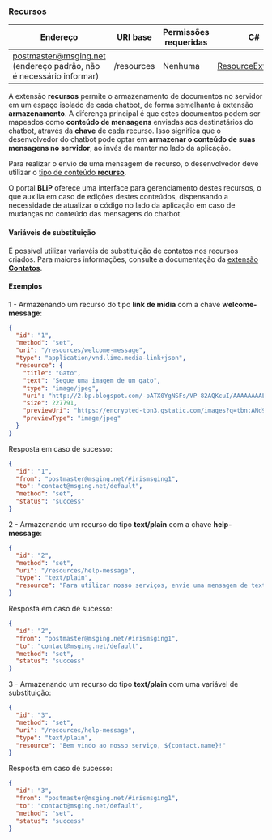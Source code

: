 ### Recursos
| Endereço              | URI base     | Permissões requeridas       | C#              |
|-----------------------|--------------|-----------------------------|------------------
| postmaster@msging.net (endereço padrão, não é necessário informar) | /resources | Nenhuma | [ResourceExtension](https://github.com/takenet/messaginghub-client-csharp/blob/master/src/Takenet.MessagingHub.Client/Extensions/Resource/ResourceExtension.cs) |

A extensão **recursos** permite o armazenamento de documentos no servidor em um espaço isolado de cada chatbot, de forma semelhante à extensão **armazenamento**. A diferença principal é que estes documentos podem ser mapeados como **conteúdo de mensagens** enviadas aos destinatários do chatbot, através da **chave** de cada recurso. Isso significa que o desenvolvedor do chatbot pode optar em **armazenar o conteúdo de suas mensagens no servidor**, ao invés de manter no lado da aplicação. 

Para realizar o envio de uma mensagem de recurso, o desenvolvedor deve utilizar o [tipo de conteúdo **recurso**](https://portal.blip.ai/#/docs/content-types/resource).

O portal **BLiP** oferece uma interface para gerenciamento destes recursos, o que auxilia em caso de edições destes conteúdos, dispensando a necessidade de atualizar o código no lado da aplicação em caso de mudanças no conteúdo das mensagens do chatbot.

#### Variáveis de substituição

É possível utilizar variavéis de substituição de contatos nos recursos criados. Para maiores informações, consulte a documentação da [extensão **Contatos**](https://portal.blip.ai/#/docs/extensions/contacts).

#### Exemplos
1 - Armazenando um recurso do tipo **link de mídia** com a chave **welcome-message**:
```json
{  
  "id": "1",
  "method": "set",
  "uri": "/resources/welcome-message",
  "type": "application/vnd.lime.media-link+json",
  "resource": {
    "title": "Gato",
    "text": "Segue uma imagem de um gato",
    "type": "image/jpeg",
    "uri": "http://2.bp.blogspot.com/-pATX0YgNSFs/VP-82AQKcuI/AAAAAAAALSU/Vet9e7Qsjjw/s1600/Cat-hd-wallpapers.jpg",
    "size": 227791,
    "previewUri": "https://encrypted-tbn3.gstatic.com/images?q=tbn:ANd9GcS8qkelB28RstsNxLi7gbrwCLsBVmobPjb5IrwKJSuqSnGX4IzX",
    "previewType": "image/jpeg"
  }
}
```
Resposta em caso de sucesso:
```json
{
  "id": "1",
  "from": "postmaster@msging.net/#irismsging1",
  "to": "contact@msging.net/default",
  "method": "set",
  "status": "success"
}
```

2 - Armazenando um recurso do tipo **text/plain** com a chave **help-message**:
```json
{  
  "id": "2",
  "method": "set",
  "uri": "/resources/help-message",
  "type": "text/plain",
  "resource": "Para utilizar nosso serviços, envie uma mensagem de texto."
}
```
Resposta em caso de sucesso:
```json
{
  "id": "2",
  "from": "postmaster@msging.net/#irismsging1",
  "to": "contact@msging.net/default",
  "method": "set",
  "status": "success"
}
```

3 - Armazenando um recurso do tipo **text/plain** com uma variável de substituição:
```json
{  
  "id": "3",
  "method": "set",
  "uri": "/resources/help-message",
  "type": "text/plain",
  "resource": "Bem vindo ao nosso serviço, ${contact.name}!"
}
```
Resposta em caso de sucesso:
```json
{
  "id": "3",
  "from": "postmaster@msging.net/#irismsging1",
  "to": "contact@msging.net/default",
  "method": "set",
  "status": "success"
}
```
